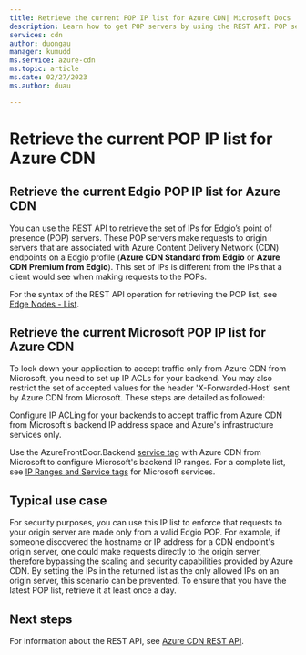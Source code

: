 ```yaml
---
title: Retrieve the current POP IP list for Azure CDN| Microsoft Docs
description: Learn how to get POP servers by using the REST API. POP servers make requests to origin servers associated with Azure Content Delivery Network endpoints.
services: cdn
author: duongau
manager: kumudd
ms.service: azure-cdn
ms.topic: article
ms.date: 02/27/2023
ms.author: duau

---
```


# Retrieve the current POP IP list for Azure CDN

<a name='retrieve-the-current-verizon-pop-ip-list-for-azure-cdn'></a>

## Retrieve the current Edgio POP IP list for Azure CDN

You can use the REST API to retrieve the set of IPs for Edgio’s point of presence (POP) servers. These POP servers  make requests to origin servers that are associated with Azure Content Delivery Network (CDN) endpoints on a Edgio profile (**Azure CDN Standard from Edgio** or **Azure CDN Premium from Edgio**). This set of IPs is different from the IPs that a client would see when making requests to the POPs. 

For the syntax of the REST API operation for retrieving the POP list, see [Edge Nodes - List](/rest/api/cdn/edge-nodes/list).

## Retrieve the current Microsoft POP IP list for Azure CDN

To lock down your application to accept traffic only from Azure CDN from Microsoft, you need to set up IP ACLs for your backend. You may also restrict the set of accepted values for the header 'X-Forwarded-Host' sent by Azure CDN from Microsoft. These steps are detailed as followed:

Configure IP ACLing for your backends to accept traffic from Azure CDN from Microsoft's backend IP address space and Azure's infrastructure services only. 

Use the AzureFrontDoor.Backend [service tag](../virtual-network/service-tags-overview.md) with Azure CDN from Microsoft to configure Microsoft's backend IP ranges. For a complete list, see [IP Ranges and Service tags](https://www.microsoft.com/en-us/download/details.aspx?id=56519) for Microsoft services.

## Typical use case

For security purposes, you can use this IP list to enforce that requests to your origin server are made only from a valid Edgio POP. For example, if someone discovered the hostname or IP address for a CDN endpoint's origin server, one could make requests directly to the origin server, therefore bypassing the scaling and security capabilities provided by Azure CDN. By setting the IPs in the returned list as the only allowed IPs on an origin server, this scenario can be prevented. To ensure that you have the latest POP list, retrieve it at least once a day. 

## Next steps

For information about the REST API, see [Azure CDN REST API](/rest/api/cdn/).
